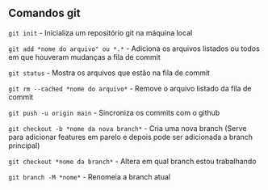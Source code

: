 ## Comandos git
`git init` - Inicializa um repositório git na máquina local

`git add *nome do arquivo" ou *.*` - Adiciona os arquivos listados ou todos em que houveram mudanças a fila de commit

`git status` - Mostra os arquivos que estão na fila de commit

`git rm --cached *nome do arquivo*` - Remove o arquivo listado da fila de commit

`git push -u origin main` - Sincroniza os commits com  o github

`git checkout -b *nome da nova branch*` - Cria uma nova branch (Serve para adicionar features em parelo e depois pode ser adicionada a branch principal)

`git checkout *nome da branch*` - Altera em qual branch estou trabalhando

`git branch -M *nome*` - Renomeia a branch atual